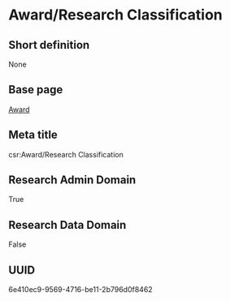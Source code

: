 # Award/Research Classification
## Short definition
None
## Base page
[Award](../Objects/Award.md)
## Meta title
csr:Award/Research Classification
## Research Admin Domain
True
## Research Data Domain
False
## UUID
6e410ec9-9569-4716-be11-2b796d0f8462

